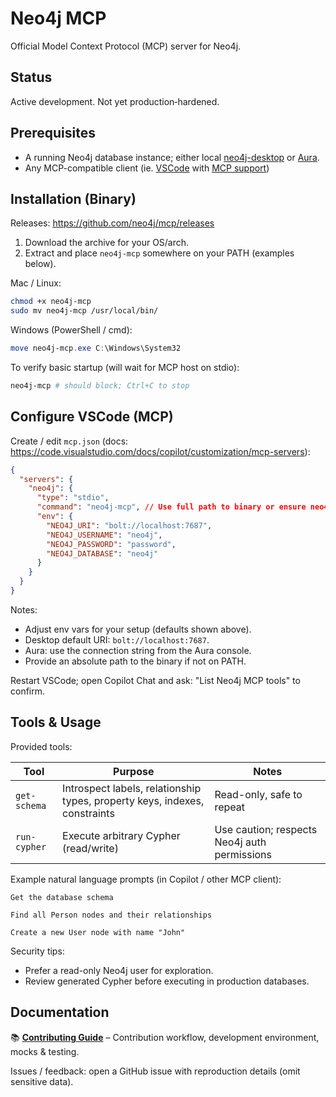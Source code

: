 # Neo4j MCP

Official Model Context Protocol (MCP) server for Neo4j.

## Status

Active development. Not yet production‑hardened.

## Prerequisites

- A running Neo4j database instance; either local [neo4j-desktop](https://neo4j.com/download/) or [Aura](https://neo4j.com/product/auradb/).
- Any MCP-compatible client (ie. [VSCode](https://code.visualstudio.com/) with [MCP support](https://code.visualstudio.com/docs/copilot/customization/mcp-servers))

## Installation (Binary)

Releases: https://github.com/neo4j/mcp/releases

1. Download the archive for your OS/arch.
2. Extract and place `neo4j-mcp` somewhere on your PATH (examples below).

Mac / Linux:

```bash
chmod +x neo4j-mcp
sudo mv neo4j-mcp /usr/local/bin/
```

Windows (PowerShell / cmd):

```powershell
move neo4j-mcp.exe C:\Windows\System32
```

To verify basic startup (will wait for MCP host on stdio):

```bash
neo4j-mcp # should block; Ctrl+C to stop
```

## Configure VSCode (MCP)

Create / edit `mcp.json` (docs: https://code.visualstudio.com/docs/copilot/customization/mcp-servers):

```json
{
  "servers": {
    "neo4j": {
      "type": "stdio",
      "command": "neo4j-mcp", // Use full path to binary or ensure neo4j-mcp is in PATH
      "env": {
        "NEO4J_URI": "bolt://localhost:7687",
        "NEO4J_USERNAME": "neo4j",
        "NEO4J_PASSWORD": "password",
        "NEO4J_DATABASE": "neo4j"
      }
    }
  }
}
```

<!-- TODO: add claude desktop MCP installation instructions -->

Notes:

- Adjust env vars for your setup (defaults shown above).
- Desktop default URI: `bolt://localhost:7687`.
- Aura: use the connection string from the Aura console.
- Provide an absolute path to the binary if not on PATH.

Restart VSCode; open Copilot Chat and ask: "List Neo4j MCP tools" to confirm.

## Tools & Usage

Provided tools:

| Tool         | Purpose                                                                    | Notes                                        |
| ------------ | -------------------------------------------------------------------------- | -------------------------------------------- |
| `get-schema` | Introspect labels, relationship types, property keys, indexes, constraints | Read-only, safe to repeat                    |
| `run-cypher` | Execute arbitrary Cypher (read/write)                                      | Use caution; respects Neo4j auth permissions |

Example natural language prompts (in Copilot / other MCP client):

```
Get the database schema
```

```
Find all Person nodes and their relationships
```

```
Create a new User node with name "John"
```

Security tips:

- Prefer a read-only Neo4j user for exploration.
- Review generated Cypher before executing in production databases.

## Documentation

📚 **[Contributing Guide](CONTRIBUTING.md)** – Contribution workflow, development environment, mocks & testing.

Issues / feedback: open a GitHub issue with reproduction details (omit sensitive data).
